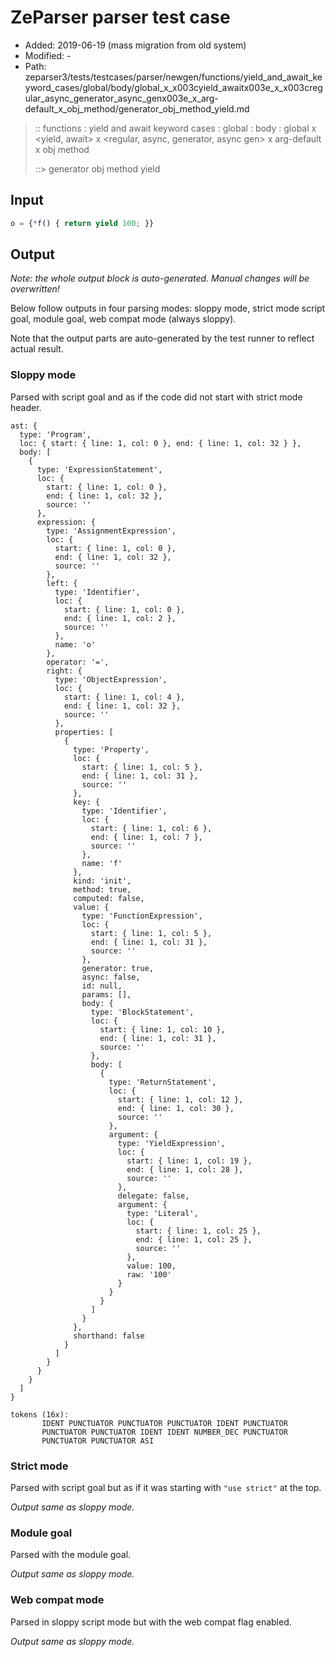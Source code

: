 # ZeParser parser test case

- Added: 2019-06-19 (mass migration from old system)
- Modified: -
- Path: zeparser3/tests/testcases/parser/newgen/functions/yield_and_await_keyword_cases/global/body/global_x_x003cyield_awaitx003e_x_x003cregular_async_generator_async_genx003e_x_arg-default_x_obj_method/generator_obj_method_yield.md

> :: functions : yield and await keyword cases : global : body : global x <yield, await> x <regular, async, generator, async gen> x arg-default x obj method
>
> ::> generator obj method yield

## Input

`````js
o = {*f() { return yield 100; }}
`````

## Output

_Note: the whole output block is auto-generated. Manual changes will be overwritten!_

Below follow outputs in four parsing modes: sloppy mode, strict mode script goal, module goal, web compat mode (always sloppy).

Note that the output parts are auto-generated by the test runner to reflect actual result.

### Sloppy mode

Parsed with script goal and as if the code did not start with strict mode header.

`````
ast: {
  type: 'Program',
  loc: { start: { line: 1, col: 0 }, end: { line: 1, col: 32 } },
  body: [
    {
      type: 'ExpressionStatement',
      loc: {
        start: { line: 1, col: 0 },
        end: { line: 1, col: 32 },
        source: ''
      },
      expression: {
        type: 'AssignmentExpression',
        loc: {
          start: { line: 1, col: 0 },
          end: { line: 1, col: 32 },
          source: ''
        },
        left: {
          type: 'Identifier',
          loc: {
            start: { line: 1, col: 0 },
            end: { line: 1, col: 2 },
            source: ''
          },
          name: 'o'
        },
        operator: '=',
        right: {
          type: 'ObjectExpression',
          loc: {
            start: { line: 1, col: 4 },
            end: { line: 1, col: 32 },
            source: ''
          },
          properties: [
            {
              type: 'Property',
              loc: {
                start: { line: 1, col: 5 },
                end: { line: 1, col: 31 },
                source: ''
              },
              key: {
                type: 'Identifier',
                loc: {
                  start: { line: 1, col: 6 },
                  end: { line: 1, col: 7 },
                  source: ''
                },
                name: 'f'
              },
              kind: 'init',
              method: true,
              computed: false,
              value: {
                type: 'FunctionExpression',
                loc: {
                  start: { line: 1, col: 5 },
                  end: { line: 1, col: 31 },
                  source: ''
                },
                generator: true,
                async: false,
                id: null,
                params: [],
                body: {
                  type: 'BlockStatement',
                  loc: {
                    start: { line: 1, col: 10 },
                    end: { line: 1, col: 31 },
                    source: ''
                  },
                  body: [
                    {
                      type: 'ReturnStatement',
                      loc: {
                        start: { line: 1, col: 12 },
                        end: { line: 1, col: 30 },
                        source: ''
                      },
                      argument: {
                        type: 'YieldExpression',
                        loc: {
                          start: { line: 1, col: 19 },
                          end: { line: 1, col: 28 },
                          source: ''
                        },
                        delegate: false,
                        argument: {
                          type: 'Literal',
                          loc: {
                            start: { line: 1, col: 25 },
                            end: { line: 1, col: 25 },
                            source: ''
                          },
                          value: 100,
                          raw: '100'
                        }
                      }
                    }
                  ]
                }
              },
              shorthand: false
            }
          ]
        }
      }
    }
  ]
}

tokens (16x):
       IDENT PUNCTUATOR PUNCTUATOR PUNCTUATOR IDENT PUNCTUATOR
       PUNCTUATOR PUNCTUATOR IDENT IDENT NUMBER_DEC PUNCTUATOR
       PUNCTUATOR PUNCTUATOR ASI
`````

### Strict mode

Parsed with script goal but as if it was starting with `"use strict"` at the top.

_Output same as sloppy mode._

### Module goal

Parsed with the module goal.

_Output same as sloppy mode._

### Web compat mode

Parsed in sloppy script mode but with the web compat flag enabled.

_Output same as sloppy mode._
